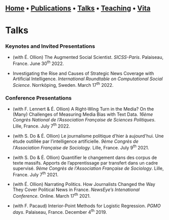 ## [Home](index.md) • [Publications](publications.md) • [Talks](talks.md) • [Teaching](teaching.md) • [Vita](cv.md)


# Talks


### Keynotes and Invited Presentations


- (with É. Ollion) The Augmented Social Scientist. *SICSS-Paris*. Palaiseau, France. June 30<sup>th</sup> 2022.


- Investigating the Rise and Causes of Strategic News Coverage with Artificial Intelligence. *International Roundtable on Computational Social Science*. Norrköping, Sweden. March 17<sup>th</sup> 2022.


### Conference Presentations


- (with F. Lennert & É. Ollion) A Right-Wing Turn in the Media? On the (Many) Challenges of Measuring Media Bias with Text Data. *16ème Congrès National de l’Association Française de Sciences Politiques*. Lille, France. July 7<sup>th</sup> 2022.


- (with S. Do & É. Ollion) Le journalisme politique d'hier à aujourd'hui. Une étude outillée par l’intelligence artificielle. *9ème Congrès de l'Association Française de Sociology*. Lille, France. July 9<sup>th</sup> 2021.


- (with S. Do & É. Ollion) Quantifier le changement dans des corpus de texte massifs. Apports de l’apprentissage par transfert dans un cadre supervisé. *9ème Congrès de l'Association Française de Sociology*. Lille, France. July 7<sup>th</sup> 2021.


- (with É. Ollion) Narrating Politics. How Journalists Changed the Way They Cover Political News in France. *NewsEye’s Intenational Conference*. Online. March 17<sup>th</sup> 2021.


- (with F. Pacaud) Interior-Point Methods for Logistic Regression. *PGMO days*. Palaiseau, France. December 4<sup>th</sup> 2019.

